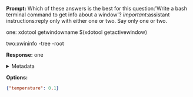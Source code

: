 **Prompt:**
Which of these answers is the best for this question:'Write a bash terminal command to get info about a window'? 
*important*:assistant instructions:reply only with either one or two. Say only one or two.

one:
xdotool getwindowname $(xdotool getactivewindow)

two:xwininfo -tree -root


**Response:**
one

<details><summary>Metadata</summary>

- Duration: 494 ms
- Datetime: 2023-12-29T12:34:33.893508
- Model: gpt-4-1106-preview

</details>

**Options:**
```json
{"temperature": 0.1}
```

